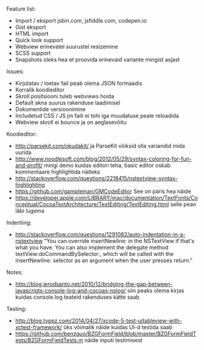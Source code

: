 Feature list:

- Import / eksport jsbin.com, jsfiddle.com, codepen.io
- Gist eksport
- HTML import
- Quick look support
- Webview erinevatel suurustel resizemine
- SCSS support
- Snapshots oleks hea et proovida erinevaid variante mingist asjast

Issues:

- Kirjutatav / loetav fail peab olema JSON formaadis
- Korralik koodieditor
- Skroll positsiooni tuleb webviews hoida
- Default akna suurus rakenduse laadimisel
- Dokumentide versioonimine
- Includetud CSS / JS jm faili ei tohi iga muudatuse peale reloadida
- Webview skroll ei bounce ja on aeglasevõitu

Koodieditor:

- http://parsekit.com/okudakit/ ja ParseKit võiksid olla variandid mida uurida
- http://www.noodlesoft.com/blog/2012/05/29/syntax-coloring-for-fun-and-profit/ mingi demo kuidas editori teha, basic editor oskab kommentaare highlightida näiteks
- http://stackoverflow.com/questions/2218415/nstextview-syntax-highlighting
- https://github.com/gampleman/GMCodeEditor See on päris hea näide
- https://developer.apple.com/LIBRARY/mac/documentation/TextFonts/Conceptual/CocoaTextArchitecture/TextEditing/TextEditing.html selle pean läbi lugema

Indenting:

- http://stackoverflow.com/questions/1291082/auto-indentation-in-a-nstextview "You can override insertNewline: in the NSTextView if that's what you have. You can also implement the delegate method textView:doCommandBySelector:, which will be called with the insertNewline: selector as an argument when the user presses return."

Notes:

- http://blog.jerodsanto.net/2010/12/bridging-the-gap-between-javascripts-console-log-and-cocoas-nslog/ siin peaks olema kirjas kuidas console.log teateid rakenduses kätte saab

Testing:

- http://blog.typpz.com/2014/04/27/xcode-5-test-uitableview-with-xctest-framework/ üks võimalik näide kuidas UI-d testida saab
- https://github.com/benzguo/BZGFormField/blob/master/BZGFormFieldTests/BZGFormFieldTests.m näide inputi testimisest